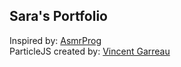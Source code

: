 ## Sara's Portfolio

Inspired by: [AsmrProg](https://github.com/AsmrProg-YT)<br>
ParticleJS created by: [Vincent Garreau](https://github.com/VincentGarreau/particles.js) <br>

